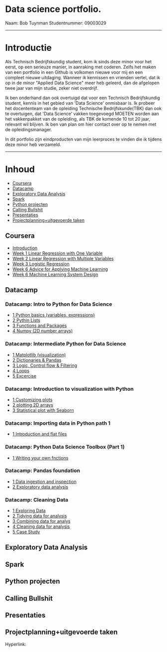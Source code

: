 # Data science portfolio. 
Naam: Bob Tuynman Studentnummer: 09003029
- - - -

# Introductie
Als Technisch Bedrijfskundig student, kom ik sinds deze minor voor het eerst, op een serieuze manier, in aanraking met coderen. Zelfs het maken van een portfolio in een Github is volkomen nieuwe voor mij en een compleet nieuwe uitdaging. Wanneer ik kennissen en vrienden vertel, dat ik op in de minor "Applied Data Science" meer heb geleerd, dan de afgelopen twee jaar van mijn studie, zeker niet overdrijf. 


Ik ben onderhand dan ook overtuigd dat voor een Technisch Bedrijfskundig student, kennis in het gebied van 'Data Science' onmisbaar is. Ik probeer het docententeam van de opleiding Technische Bedrijfskunde(TBK) dan ook te overtuigen, dat 'Data Science' vakken toegevoegd MOETEN worden aan het vakkenpakket van de opleiding, als TBK de komende 10 tot 20 jaar, relevant wil blijven. Ik ben van plan om hier contact over op te nemen met de opleidingsmanager.


In dit portfolio zijn eindproducten van mijn leerproces te vinden die ik tijdens deze minor heb verzameld.
- - - -

# Inhoud 
* [Coursera](#Coursera)
* [Datacamp](#Datacamp)
* [Exploratory Data Analysis](#Exploratory_Data_Analysis)
* [Spark](#Spark)
* [Python projecten](#Python_projecten) 
* [Calling Bullshit](#Calling_Bullshit)  
* [Presentaties](#Presentaties)
* [Projectplanning+uitgevoerde taken](#Projectplanning+uitgevoerde_taken)
 
## Coursera <a name="Coursera"></a>
* [Introduction](https://github.com/BTuyn/portfolio/blob/master/Coursera/Introduction.PNG)  
* [Week 1 Linear Regression with One Variable](https://github.com/BTuyn/portfolio/blob/master/Coursera/Week%201%20Linear%20Regression%20with%20One%20Variable.PNG)  
* [Week 2 Linear Regression with Multiple Variables](https://github.com/BTuyn/portfolio/blob/master/Coursera/Week%202%20Linear%20Regresson%20with%20Multiple%20Variables.PNG)  
* [Week 3 Logistic Regression](https://github.com/BTuyn/portfolio/blob/master/Coursera/Week%203%20Logistc%20Regression.PNG)
* [Week 6 Advice for Applying Machine Learning](https://github.com/BTuyn/portfolio/blob/master/Coursera/Week%206%20Advice%20for%20Applying%20Machine%20Learning.PNG)
* [Week 6 Machine Learning System Design](https://github.com/BTuyn/portfolio/blob/master/Coursera/Week%206%20Machine%20Learning%20System%20Design.PNG)

## Datacamp <a name="Datacamp"></a>
### Datacamp: Intro to Python for Data Science
* [1 Python basics (variables, expressions)](https://github.com/BTuyn/portfolio/blob/master/Datacamp/Intro%20to%20Python%20for%20Data%20Science%20Course.pdf)
* [2 Pythin Lists](https://github.com/BTuyn/portfolio/blob/master/Datacamp/Intro%20to%20Python%20for%20Data%20Science%20Course.pdf)
* [3 Functions and Packages](https://github.com/BTuyn/portfolio/blob/master/Datacamp/Intro%20to%20Python%20for%20Data%20Science%20Course.pdf)
* [4 Numpy (2D number arrays)](https://github.com/BTuyn/portfolio/blob/master/Datacamp/Intro%20to%20Python%20for%20Data%20Science%20Course.pdf)
### Datacamp: Intermediate Python for Data Science
* [1 Matplotlib (visualization)](https://github.com/BTuyn/portfolio/blob/master/Datacamp/Intermediate%20Python%20for%20Data%20Science%20Course.pdf)
* [2 Dictionaries & Pandas](https://github.com/BTuyn/portfolio/blob/master/Datacamp/Intermediate%20Python%20for%20Data%20Science%20Course.pdf)
* [3 Logic, Control flow & Filtering](https://github.com/BTuyn/portfolio/blob/master/Datacamp/Intermediate%20Python%20for%20Data%20Science%20Course.pdf)
* [4 Loops](https://github.com/BTuyn/portfolio/blob/master/Datacamp/Intermediate%20Python%20for%20Data%20Science%20Course.pdf)
* [5 Excercise](https://github.com/BTuyn/portfolio/blob/master/Datacamp/Intermediate%20Python%20for%20Data%20Science%20Course.pdf)
### Datacamp: Introduction to visualization with Python
* [1 Customizing plots](https://github.com/BTuyn/portfolio/blob/master/Datacamp/Customizing%20plots.PNG)
* [2 plotting 2D arrays](https://github.com/BTuyn/portfolio/blob/master/Datacamp/Plotting%202D%20arrays.PNG)
* [3 Statistical plot with Seaborn](https://github.com/BTuyn/portfolio/blob/master/Datacamp/Statistical%20plots%20with%20Seaborn.PNG)
### Datacamp: Importing data in Python path 1 
* [1 Introduction and flat files](https://github.com/BTuyn/portfolio/blob/master/Datacamp/Introduction%20and%20flat%20files.PNG)
### Datacamp: Python Data Science Toolbox (Part 1)
* [1 Writing your own fnctions](https://github.com/BTuyn/portfolio/blob/master/Datacamp/Writing%20your%20own%20functions.PNG)
### Datacamp: Pandas foundation
* [1 Data ingestion and inspection](https://github.com/BTuyn/portfolio/blob/master/Datacamp/Data%20ingestion%20%26%20inspection.PNG)
* [2 Exploratory data analysis](https://github.com/BTuyn/portfolio/blob/master/Datacamp/Exploratory%20data%20analysis.PNG)
### Datacamp: Cleaning Data
* [1 Exploring Data](https://github.com/BTuyn/portfolio/blob/master/Datacamp/Cleaning%20Data%20in%20Python%20Course.pdf)
* [2 Tidying data for analysis](https://github.com/BTuyn/portfolio/blob/master/Datacamp/Cleaning%20Data%20in%20Python%20Course.pdf)
* [3 Combining data for analys](https://github.com/BTuyn/portfolio/blob/master/Datacamp/Cleaning%20Data%20in%20Python%20Course.pdf)
* [4 Cleaning data for analysis](https://github.com/BTuyn/portfolio/blob/master/Datacamp/Cleaning%20Data%20in%20Python%20Course.pdf)
* [5 Case Study](https://github.com/BTuyn/portfolio/blob/master/Datacamp/Cleaning%20Data%20in%20Python%20Course.pdf)



## Exploratory Data Analysis <a name="Exploratory_Data_Analysis"></a>
## Spark <a name="Spark"></a>
## Python projecten  <a name="Python_projecten"></a>
## Calling Bullshit  <a name="Calling_Bullshit"></a>
## Presentaties  <a name="Presentaties"></a>
## Projectplanning+uitgevoerde taken <a name="Projectplanning+uitgevoerde_taken"></a>

Hyperlink: []()
